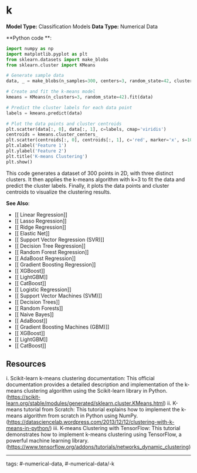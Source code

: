 #  k
**Model Type:**  Classification Models
**Data Type:**  Numerical Data

**Python code **:


```python
import numpy as np
import matplotlib.pyplot as plt
from sklearn.datasets import make_blobs
from sklearn.cluster import KMeans

# Generate sample data
data, _ = make_blobs(n_samples=300, centers=3, random_state=42, cluster_std=1.5)

# Create and fit the k-means model
kmeans = KMeans(n_clusters=3, random_state=42).fit(data)

# Predict the cluster labels for each data point
labels = kmeans.predict(data)

# Plot the data points and cluster centroids
plt.scatter(data[:, 0], data[:, 1], c=labels, cmap='viridis')
centroids = kmeans.cluster_centers_
plt.scatter(centroids[:, 0], centroids[:, 1], c='red', marker='x', s=100)
plt.xlabel('Feature 1')
plt.ylabel('Feature 2')
plt.title('K-means Clustering')
plt.show()
```

This code generates a dataset of 300 points in 2D, with three distinct clusters. It then applies the k-means algorithm with k=3 to fit the data and predict the cluster labels. Finally, it plots the data points and cluster centroids to visualize the clustering results.


**See Also**:

- [[ Linear Regression]]
- [[ Lasso Regression]]
- [[ Ridge Regression]]
- [[ Elastic Net]]
- [[ Support Vector Regression (SVR)]]
- [[ Decision Tree Regression]]
- [[ Random Forest Regression]]
- [[ AdaBoost Regression]]
- [[ Gradient Boosting Regression]]
- [[ XGBoost]]
- [[ LightGBM]]
- [[ CatBoost]]
- [[ Logistic Regression]]
- [[ Support Vector Machines (SVM)]]
- [[ Decision Trees]]
- [[ Random Forests]]
- [[ Naive Bayes]]
- [[ AdaBoost]]
- [[ Gradient Boosting Machines (GBM)]]
- [[ XGBoost]]
- [[ LightGBM]]
- [[ CatBoost]]
## Resources

i. Scikit-learn k-means clustering documentation: This official documentation provides a detailed description and implementation of the k-means clustering algorithm using the Scikit-learn library in Python. (https://scikit-learn.org/stable/modules/generated/sklearn.cluster.KMeans.html)
ii. K-means tutorial from Scratch: This tutorial explains how to implement the k-means algorithm from scratch in Python using NumPy. (https://datasciencelab.wordpress.com/2013/12/12/clustering-with-k-means-in-python/)
iii. K-means Clustering with TensorFlow: This tutorial demonstrates how to implement k-means clustering using TensorFlow, a powerful machine learning library. (https://www.tensorflow.org/addons/tutorials/networks_dynamic_clustering)


---
tags: #-numerical-data, #-numerical-data/-k
